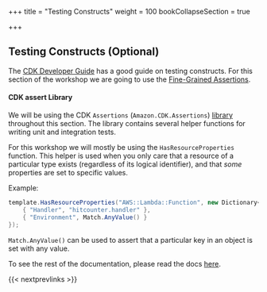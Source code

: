 +++
title = "Testing Constructs"
weight = 100
bookCollapseSection = true

+++

## Testing Constructs (Optional)

The [CDK Developer Guide](https://docs.aws.amazon.com/cdk/latest/guide/testing.html) has a good guide on
testing constructs. For this section of the workshop we are going to use the [Fine-Grained Assertions](https://docs.aws.amazon.com/cdk/latest/guide/testing.html#testing_fine_grained).

#### CDK assert Library

We will be using the CDK `Assertions` (`Amazon.CDK.Assertions`) [library](https://www.nuget.org/packages/Amazon.CDK.Assertions/) throughout this section.
The library contains several helper functions for writing unit and integration tests.

For this workshop we will mostly be using the `HasResourceProperties` function. This helper is used when you only care that a resource of a particular type exists (regardless of its logical identifier), and that _some_ properties are set to specific values.

Example:

```cs
template.HasResourceProperties("AWS::Lambda::Function", new Dictionary<string, object> {
    { "Handler", "hitcounter.handler" },
    { "Environment", Match.AnyValue() }
});
```

`Match.AnyValue()` can be used to assert that a particular key in an object is set with any value.

To see the rest of the documentation, please read the docs [here](https://www.fuget.org/packages/Amazon.CDK.Assertions/1.194.0).

{{< nextprevlinks >}}
